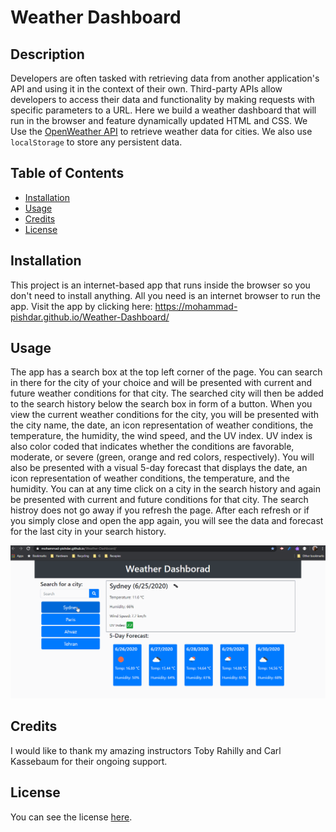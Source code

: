 # Weather Dashboard 

## Description 
Developers are often tasked with retrieving data from another application's API and using it in the context of their own. Third-party APIs allow developers to access their data and functionality by making requests with specific parameters to a URL. Here we build a weather dashboard that will run in the browser and feature dynamically updated HTML and CSS. We Use the [OpenWeather API](https://openweathermap.org/api) to retrieve weather data for cities. We also use `localStorage` to store any persistent data.

## Table of Contents 

* [Installation](#installation)
* [Usage](#usage)
* [Credits](#credits)
* [License](#license)


## Installation

This project is an internet-based app that runs inside the browser so you don't need to install anything. All you need is an internet browser to run the app. Visit the app by clicking here: https://mohammad-pishdar.github.io/Weather-Dashboard/


## Usage 

The app has a search box at the top left corner of the page. You can search in there for the city of your choice and will be presented with current and future weather conditions for that city. The searched city will then be added to the search history below the search box in form of a button. When you view the current weather conditions for the city, you will be presented with the city name, the date, an icon representation of weather conditions, the temperature, the humidity, the wind speed, and the UV index. UV index is also color coded that indicates whether the conditions are favorable, moderate, or severe (green, orange and red colors, respectively). You will also be presented with a visual 5-day forecast that displays the date, an icon representation of weather conditions, the temperature, and the humidity. You can at any time click on a city in the search history and again  be presented with current and future conditions for that city. The search histroy does not go away if you refresh the page. After each refresh or if you simply close and open the app again, you will see the data and forecast for the last city in your search history.   

![animated gif to show how weather dashboard works](https://github.com/Mohammad-Pishdar/Weather-Dashboard/blob/master/record.gif)


## Credits

I would like to thank my amazing instructors Toby Rahilly and Carl Kassebaum for their ongoing support.

## License

You can see the license [here](https://github.com/Mohammad-Pishdar/Weather-Dashboard/blob/master/LICENSE).






